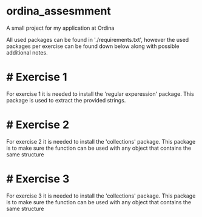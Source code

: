 # ordina_assesmment
A small project for my application at Ordina

All used packages can be found in './requirements.txt', however the used packages per exercise can be found down below along with possible additional notes.

# # Exercise 1
For exercise 1 it is needed to install the 'regular experession' package. This package is used to extract the provided strings. 

# # Exercise 2
For exercise 2 it is needed to install the 'collections' package. This package is to make sure the function can be used with any object that contains the same structure

# # Exercise 3
For exercise 3 it is needed to install the 'collections' package. This package is to make sure the function can be used with any object that contains the same structure